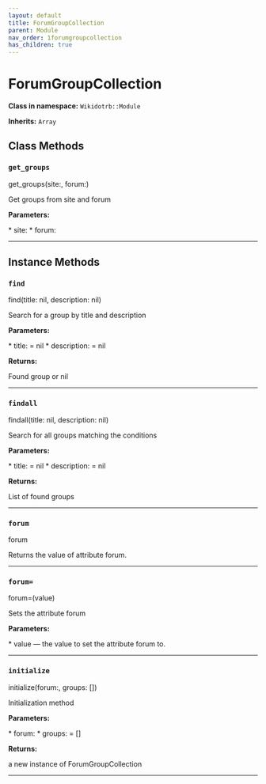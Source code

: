 ```yaml
---
layout: default
title: ForumGroupCollection
parent: Module
nav_order: 1forumgroupcollection
has_children: true
---
```


# ForumGroupCollection

**Class in namespace:** `Wikidotrb::Module`

**Inherits:** `Array`

## Class Methods

### `get_groups`

<div class="method-signature">get_groups(site:, forum:)</div>

Get groups from site and forum

**Parameters:**

<div class="method-parameters">
* <span class="parameter-name">site:</span>
* <span class="parameter-name">forum:</span>
</div>

---

## Instance Methods

### `find`

<div class="method-signature">find(title: nil, description: nil)</div>

Search for a group by title and description

**Parameters:**

<div class="method-parameters">
* <span class="parameter-name">title:</span> = nil
* <span class="parameter-name">description:</span> = nil
</div>

**Returns:**

Found group or nil

---

### `findall`

<div class="method-signature">findall(title: nil, description: nil)</div>

Search for all groups matching the conditions

**Parameters:**

<div class="method-parameters">
* <span class="parameter-name">title:</span> = nil
* <span class="parameter-name">description:</span> = nil
</div>

**Returns:**

List of found groups

---

### `forum`

<div class="method-signature">forum</div>

Returns the value of attribute forum.

---

### `forum=`

<div class="method-signature">forum=(value)</div>

Sets the attribute forum

**Parameters:**

<div class="method-parameters">
* <span class="parameter-name">value</span> — the value to set the attribute forum to.
</div>

---

### `initialize`

<div class="method-signature">initialize(forum:, groups: [])</div>

Initialization method

**Parameters:**

<div class="method-parameters">
* <span class="parameter-name">forum:</span>
* <span class="parameter-name">groups:</span> = []
</div>

**Returns:**

a new instance of ForumGroupCollection

---

